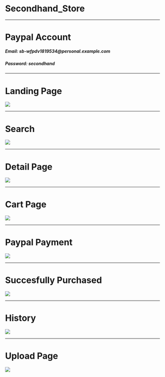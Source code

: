 # Secondhand_Store
<hr/>
<h1>Paypal Account</h1>
<h5>Email: sb-wfpdv1819534@personal.example.com</h5>
<h5>Password: secondhand</h5>
<hr/>
<h1>Landing Page</h1>
<img src="https://github.com/agusmichaelsianipar/Secondhand_Store/blob/master/hasil/Screenshot%20(159)%20-%20Copy.png"/>
<hr/>
<h1>Search</h1>
<img src="https://github.com/agusmichaelsianipar/Secondhand_Store/blob/master/hasil/Screenshot%20(160)%20-%20Copy.png"/>
<hr/>
<h1>Detail Page</h1>
<img src="https://github.com/agusmichaelsianipar/Secondhand_Store/blob/master/hasil/Screenshot%20(161)%20-%20Copy.png"/>
<hr/>
<h1>Cart Page</h1>
<img src="https://github.com/agusmichaelsianipar/Secondhand_Store/blob/master/hasil/Screenshot%20(162)%20-%20Copy.png"/>
<hr/>
<h1>Paypal Payment</h1>
<img src="https://github.com/agusmichaelsianipar/Secondhand_Store/blob/master/hasil/Screenshot%20(163)%20-%20Copy.png"/>
<hr/>
<h1>Succesfully Purchased</h1>
<img src="https://github.com/agusmichaelsianipar/Secondhand_Store/blob/master/hasil/Screenshot%20(164)%20-%20Copy.png"/>
<hr/>
<h1>History</h1>
<img src="https://github.com/agusmichaelsianipar/Secondhand_Store/blob/master/hasil/Screenshot%20(165)%20-%20Copy.png"/>
<hr/>
<h1>Upload Page</h1>
<img src="https://github.com/agusmichaelsianipar/Secondhand_Store/blob/master/hasil/Screenshot%20(166)%20-%20Copy.png"/>
